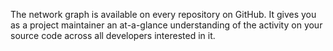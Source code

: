 ---
---

The network graph is available on every repository on GitHub. It gives you as a project maintainer an at-a-glance understanding of the activity on your source code across all developers interested in it.
